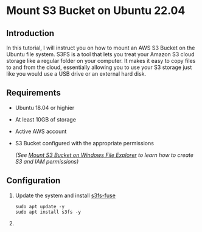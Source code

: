 # Mount S3 Bucket on Ubuntu 22.04

## Introduction
In this tutorial, I will instruct you on how to mount an AWS S3 Bucket on the Ubuntu file system. S3FS is a tool that lets you treat your Amazon S3 cloud storage like a regular folder on your computer. It makes it easy to copy files to and from the cloud, essentially allowing you to use your S3 storage just like you would use a USB drive or an external hard disk.

## Requirements 
- Ubuntu 18.04 or highier
- At least 10GB of storage
- Active AWS account
- S3 Bucket configured with the appropriate permissions

  *(See [Mount S3 Bucket on Windows File Explorer](https://github.com/ThePinkPanther96/AWS/blob/main/Mount%20S3%20Bucket%20on%20Windows%20File%20Explorer/README.md) to learn how to create S3 and IAM permissions)*

## Configuration 
1. Update the system and install [s3fs-fuse](https://github.com/s3fs-fuse/s3fs-fuse)
   ```
   sudo apt update -y
   sudo apt install s3fs -y
   ```
2. 
